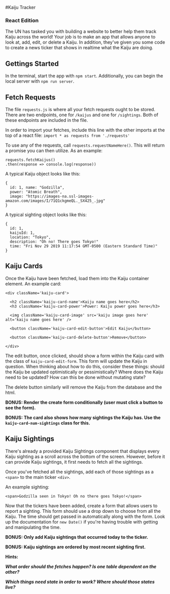 #Kaiju Tracker
### React Edition

The UN has tasked you with building a website to better help them track Kaiju across the world! Your job is to make an app that allows anyone to look at, add, edit, or delete a Kaiju. In addition, they've given you some code to create a news ticker that shows in realtime what the Kaiju are doing.

## Gettings Started

In the terminal, start the app with `npm start`. Additionally, you can begin the local server with `npm run server`.

## Fetch Requests

The file `requests.js` is where all your fetch requests ought to be stored. There are two endpoints, one for `/kaijus` and one for `/sightings`. Both of these endpoints are included in the file.

In order to import your fetches, include this line with the other imports at the top of a react file: `import * as requests from './requests'`

To use any of the requests, call `requests.requestNameHere()`. This will return a promise you can then utilize. As an example:

```
requests.fetchKaijus()
.then(response => console.log(response))
```

A typical Kaiju object looks like this:

```
{
  id: 1, name: "Godzilla",
  power: "Atomic Breath",
  image: "https://images-na.ssl-images-amazon.com/images/I/71Q1ckgmeQL._SX425_.jpg"
}
```

A typical sighting object looks like this:

```
{
  id: 1,
  kaijuId: 1,
  location: "Tokyo",
  description: "Oh no! There goes Tokyo!"
  time: "Fri Nov 29 2019 11:17:54 GMT-0500 (Eastern Standard Time)"
}
```

## Kaiju Cards

Once the Kaiju have been fetched, load them into the Kaiju container element. An example card:

```
<div className='kaiju-card'>

  <h2 className='kaiju-card-name'>Kaiju name goes here</h2>
  <h3 className='kaiju-card-power'>Power: Kaiju power goes here</h3>

  <img className='kaiju-card-image' src='kaiju image goes here' alt='kaiju name goes here' />

  <button className='kaiju-card-edit-button'>Edit Kaiju</button>

  <button className='kaiju-card-delete-button'>Remove</button>

</div>
```

The edit button, once clicked, should show a form within the Kaiju card with the class of `kaiju-card-edit-form`. This form will update the Kaiju in question. When thinking about how to do this, consider these things: should the Kaiju be updated optimistically or pessimistically? Where does the Kaiju need to be updated? How can this be done without mutating state?

The delete button similarly will remove the Kaiju from the database and the html.

**BONUS: Render the create form conditionally (user must click a button to see the form).**

**BONUS: The card also shows how many sightings the Kaiju has. Use the `kaiju-card-num-sightings` class for this.**

## Kaiju Sightings

There's already a provided Kaiju Sightings component that displays every Kaiju sighting as a scroll across the bottom of the screen. However, before it can provide Kaiju sightings, it first needs to fetch all the sightings.

Once you've fetched all the sightings, add each of those sightings as a `<span>` to the main ticker `<div>`.

An example sighting:

```
<span>Godzilla seen in Tokyo! Oh no there goes Tokyo!</span>
```

Now that the tickers have been added, create a form that allows users to report a sighting. This form should use a drop down to choose from all the Kaiju. The time should get passed in automatically along with the form. Look up the documentation for `new Date()` if you're having trouble with getting and manipulating the time.

**BONUS: Only add Kaiju sightings that occurred today to the ticker.**

**BONUS: Kaiju sightings are ordered by most recent sighting first.**

**Hints:**

***What order should the fetches happen? Is one table dependent on the other?***

***Which things need state in order to work? Where should those states live?***
